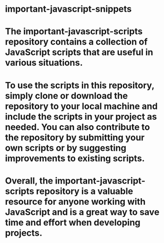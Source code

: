 # important-javascript-snippets
# The important-javascript-scripts repository contains a collection of JavaScript scripts that are useful in various situations.
# To use the scripts in this repository, simply clone or download the repository to your local machine and include the scripts in your project as needed. You can also contribute to the repository by submitting your own scripts or by suggesting improvements to existing scripts.

# Overall, the important-javascript-scripts repository is a valuable resource for anyone working with JavaScript and is a great way to save time and effort when developing projects.



